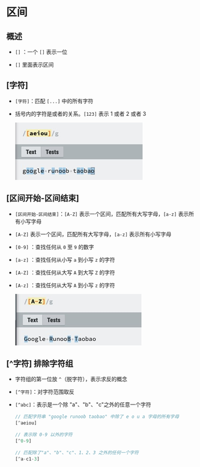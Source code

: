 # 区间

## 概述

  - `[]` ：一个 `[]` 表示一位

  - `[]` 里面表示区间

## [字符]

  - `[字符]`：匹配 `[...]` 中的所有字符

  - 括号内的字符是或者的关系。`[123]` 表示 1 或者 2 或者 3


    ![](image/\[字符].jpg)

## [区间开始-区间结束]

  - `[区间开始-区间结束]`：`[A-Z]` 表示一个区间，匹配所有大写字母，`[a-z]` 表示所有小写字母

  - `[A-Z]` 表示一个区间，匹配所有大写字母，`[a-z]` 表示所有小写字母

  - `[0-9]` ：查找任何从 `0` 至 `9` 的数字

  - `[a-z]` ：查找任何从小写 `a` 到小写 `z` 的字符

  - `[A-Z]` ：查找任何从大写 `A` 到大写 `Z` 的字符

  - `[A-z]` ：查找任何从大写 `A` 到小写 `z` 的字符

    ![](image/\[区间开始-区间结束].jpg)

## [^字符] 排除字符组

  - 字符组的第一位放 `^`（脱字符），表示求反的概念

  - `[^字符]`：对字符范围取反

  - `[^abc]`：表示是一个除 "a"、"b"、"c"之外的任意一个字符

    ```javascript
    // 匹配字符串 "google runoob taobao" 中除了 e o u a 字母的所有字母
    [^aeiou]
    ```

    ```javascript
    // 表示除 0-9 以外的字符
    [^0-9]
    ```

    ```javascript
    // 匹配除了"a"、"b"、"c"、1、2、3 之外的任何一个字符
    [^a-c1-3]
    ```

